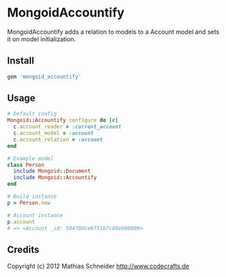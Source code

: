 # MongoidAccountify

MongoidAccountify adds a relation to models to a Account model and sets it on model initialization.

## Install

 ```ruby
 gem 'mongoid_accountify'
 ```

## Usage

 ```ruby
 # Default config
 Mongoid::Accountify.configure do |c|
   c.account_reader = :current_account
   c.account_model = :account
   c.account_relation = :account
 end

 # Example model
 class Person
   include Mongoid::Document
   include Mongoid::Accountify
 end
 
 # Build instance
 p = Person.new

 # Account instance
 p.account
 # => <Account _id: 50470dce6f51b7c68e000009>
 ```

## Credits

Copyright (c) 2012 Mathias Schneider <http://www.codecrafts.de>